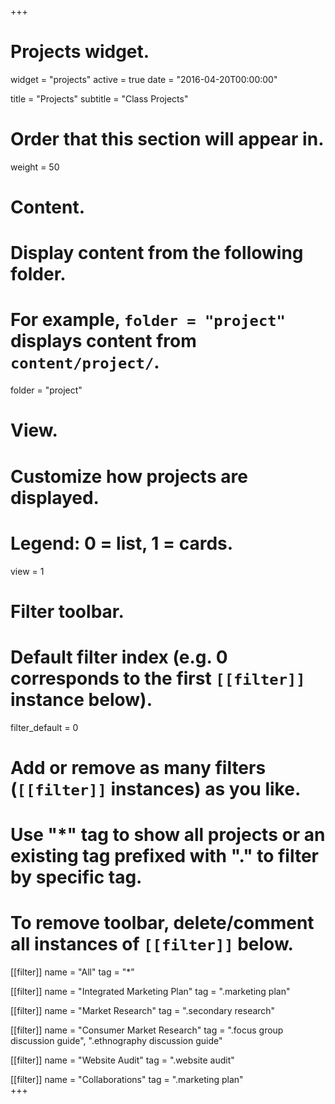 +++
# Projects widget.
widget = "projects"
active = true
date = "2016-04-20T00:00:00"

title = "Projects"
subtitle = "Class Projects"

# Order that this section will appear in.
weight = 50

# Content.
# Display content from the following folder.
# For example, `folder = "project"` displays content from `content/project/`.
folder = "project"

# View.
# Customize how projects are displayed.
# Legend: 0 = list, 1 = cards.
view = 1

# Filter toolbar.

# Default filter index (e.g. 0 corresponds to the first `[[filter]]` instance below).
filter_default = 0

# Add or remove as many filters (`[[filter]]` instances) as you like.
# Use "*" tag to show all projects or an existing tag prefixed with "." to filter by specific tag.
# To remove toolbar, delete/comment all instances of `[[filter]]` below.
[[filter]]
  name = "All"
  tag = "*"

[[filter]]
  name = "Integrated Marketing Plan"
  tag = ".marketing plan"
  
[[filter]]
  name = "Market Research"
  tag = ".secondary research"

[[filter]]
  name = "Consumer Market Research"
  tag = ".focus group discussion guide", ".ethnography discussion guide"
  
[[filter]]
  name = "Website Audit"
  tag = ".website audit"
  
[[filter]]
  name = "Collaborations"
  tag = ".marketing plan"  
+++

